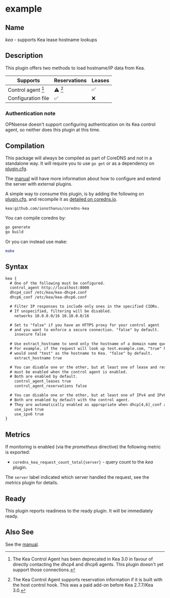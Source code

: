 # example

## Name

*kea* - supports Kea lease hostname lookups

## Description

This plugin offers two methods to load hostname/IP data from Kea.

| Supports           | Reservations | Leases |
|--------------------|--------------|--------|
| Control agent [^1] | ⚠️ [^2]       | ✅      |
| Configuration file | ✅            | ❌      |

[^1]: The Kea Control Agent has been deprecated in Kea 3.0 in favour of directly contacting the dhcp4 and dhcp6 agents. This plugin doesn't yet support those connections.

[^2]: The Kea Control Agent supports reservation information if it is built with the host control hook. This was a paid add-on before Kea 2.7.7/Kea 3.0. 

### Authentication note

OPNsense doesn't support configuring authentication on its Kea control agent, so neither does this plugin at this time.

## Compilation

This package will always be compiled as part of CoreDNS and not in a standalone way. It will require you to use `go get` or as a dependency on [plugin.cfg](https://github.com/coredns/coredns/blob/master/plugin.cfg).

The [manual](https://coredns.io/manual/toc/#what-is-coredns) will have more information about how to configure and extend the server with external plugins.

A simple way to consume this plugin, is by adding the following on [plugin.cfg](https://github.com/coredns/coredns/blob/master/plugin.cfg), and recompile it as [detailed on coredns.io](https://coredns.io/2017/07/25/compile-time-enabling-or-disabling-plugins/#build-with-compile-time-configuration-file).

~~~
kea:github.com/ionothanus/coredns-kea
~~~

You can compile coredns by:

``` sh
go generate
go build
```

Or you can instead use make:

``` sh
make
```

## Syntax

~~~ txt
kea {
  # One of the following must be configured.
  control_agent http://localhost:8000
  dhcp4_conf /etc/kea/kea-dhcp4.conf
  dhcp6_conf /etc/kea/kea-dhcp6.conf

  # Filter IP responses to include only ones in the specified CIDRs.
  # If unspecified, filtering will be disabled.
	networks 10.0.0.0/16 10.10.0.0/16

  # Set to "false" if you have an HTTPS proxy for your control agent
  # and you want to enforce a secure connection. "false" by default.
	insecure false
  
  # Use extract_hostname to send only the hostname of a domain name query to Kea.
  # For example, if the request will look up test.example.com, "true" here
  # would send "test" as the hostname to Kea. "false" by default.
	extract_hostname true

  # You can disable one or the other, but at least one of lease and reservation lookups 
  # must be enabled when the control agent is enabled.
  # Both are enabled by default.
	control_agent_leases true
	control_agent_reservations false

  # You can disable one or the other, but at least one of IPv4 and IPv6 support must be enabled.
  # Both are enabled by default with the control agent. 
  # They are automatically enabled as appropriate when dhcp[4,6]_conf are set.
	use_ipv4 true
	use_ipv6 true
}
~~~

## Metrics

If monitoring is enabled (via the *prometheus* directive) the following metric is exported:

* `coredns_kea_request_count_total{server}` - query count to the *kea* plugin.

The `server` label indicated which server handled the request, see the *metrics* plugin for details.

## Ready

This plugin reports readiness to the ready plugin. It will be immediately ready.

## Also See

See the [manual](https://coredns.io/manual).
